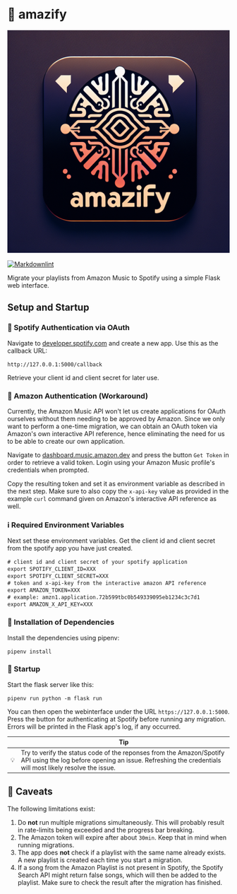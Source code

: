 # 🎵 amazify

![logo](https://github.com/very-doge-wow/amazify/blob/main/logo.png?raw=true)

[![Markdownlint](https://github.com/very-doge-wow/amazify/actions/workflows/lintmarkdown.yml/badge.svg?branch=main)](https://github.com/very-doge-wow/amazify/actions/workflows/lintmarkdown.yml)

Migrate your playlists from Amazon Music to Spotify using a simple Flask web interface.

## Setup and Startup

### 🔑 Spotify Authentication via OAuth

Navigate to [developer.spotify.com](https://developer.spotify.com/dashboard) and
create a new app. Use this as the callback URL:

```shell
http://127.0.0.1:5000/callback
```

Retrieve your client id and client secret for later use.

### 🔑 Amazon Authentication (Workaround)

Currently, the Amazon Music API won't let us create applications for OAuth
ourselves without them needing to be approved by Amazon. Since we only want
to perform a one-time migration, we can obtain an OAuth token via Amazon's
own interactive API reference, hence eliminating  the need for us to be able
to create our own application.

Navigate to [dashboard.music.amazon.dev](https://dashboard.music.amazon.dev/console/api/get-playlist/)
and press the button `Get Token` in order to retrieve a valid token.
Login using your Amazon Music profile's credentials when prompted.

Copy the resulting token and set it as environment variable as described in
the next step. Make sure to also copy the `x-api-key` value as provided in
the example `curl` command given on Amazon's interactive API reference as well.

### ℹ️ Required Environment Variables

Next set these environment variables. Get the client id and client
secret from the spotify app you have just created.

```shell
# client id and client secret of your spotify application
export SPOTIFY_CLIENT_ID=XXX
export SPOTIFY_CLIENT_SECRET=XXX
# token and x-api-key from the interactive amazon API reference
export AMAZON_TOKEN=XXX
# example: amzn1.application.72b599tbc0b549339095eb1234c3c7d1
export AMAZON_X_API_KEY=XXX
```

### 🔧 Installation of Dependencies

Install the dependencies using pipenv:

```shell
pipenv install
```

### 🚀 Startup

Start the flask server like this:

```shell
pipenv run python -m flask run
```

You can then open the webinterface under the URL `https://127.0.0.1:5000`.
Press the button for authenticating at Spotify before running any migration.
Errors will be printed in the Flask app's log, if any occurred.

<!-- markdownlint-disable MD013 -->
|    | Tip                                                                                                                                                                             |
|----|---------------------------------------------------------------------------------------------------------------------------------------------------------------------------------|
| 💡 | Try to verify the status code of the reponses from the Amazon/Spotify API using the log before opening an issue. Refreshing the credentials will most likely resolve the issue. |
<!-- markdownlint-enable MD013 -->

## 🚧 Caveats

The following limitations exist:

<!-- markdownlint-disable MD013 -->
1. Do **not** run multiple migrations simultaneously. This will probably result in rate-limits being exceeded and the progress bar breaking.
2. The Amazon token will expire after about `30min`. Keep that in mind when running migrations.
3. The app does **not** check if a playlist with the same name already exists. A new playlist is created each time you start a migration.
4. If a song from the Amazon Playlist is not present in Spotify, the Spotify Search API might return false songs, which will then be added to the playlist. Make sure to check the result after the migration has finished.
<!-- markdownlint-enable MD013 -->
